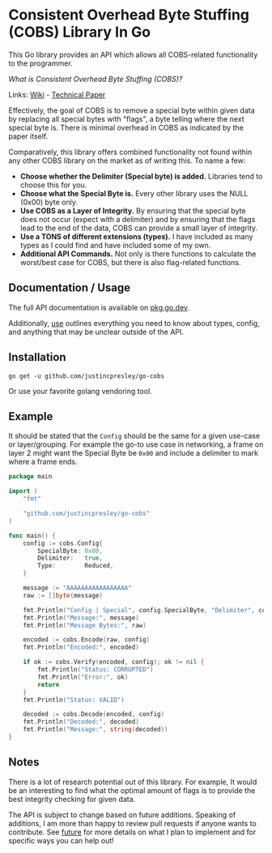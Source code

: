 # Consistent Overhead Byte Stuffing (COBS) Library In Go

This Go library provides an API which allows all COBS-related functionality to the programmer.

*What is Consistent Overhead Byte Stuffing (COBS)?*

Links: [Wiki](https://en.wikipedia.org/wiki/Consistent_Overhead_Byte_Stuffing) - [Technical Paper](http://www.stuartcheshire.org/papers/cobsforton.pdf)

Effectively, the goal of COBS is to remove a special byte within given data by replacing all special bytes with "flags", a byte telling where the next special byte is. There is minimal overhead in COBS as indicated by the paper itself.

Comparatively, this library offers combined functionality not found within any other COBS library on the market as of writing this. To name a few:

 - **Choose whether the Delimiter (Special byte) is added.** Libraries tend to choose this for you.
 - **Choose what the Special Byte is.** Every other library uses the NULL (0x00) byte only.
 - **Use COBS as a Layer of Integrity.** By ensuring that the special byte does not occur (expect with a delimiter) and by ensuring that the flags lead to the end of the data, COBS can provide a small layer of integrity.
 - **Use a TONS of different extensions (types).** I have included as many types as I could find and have included some of my own.
 - **Additional API Commands.** Not only is there functions to calculate the worst/best case for COBS, but there is also flag-related functions.

## Documentation / Usage

The full API documentation is available on [pkg.go.dev](https://pkg.go.dev/github.com/justincpresley/go-cobs).

Additionally, [use](https://github.com/justincpresley/go-cobs/blob/master/USE.md) outlines everything you need to know about types, config, and anything that may be unclear outside of the API.

## Installation

```
go get -u github.com/justincpresley/go-cobs
```

Or use your favorite golang vendoring tool.

## Example

It should be stated that the `Config` should be the same for a given use-case or layer/grouping. For example the go-to use case in networking, a frame on layer 2 might want the Special Byte be `0x00` and include a delimiter to mark where a frame ends.

```go
package main

import (
	"fmt"

	"github.com/justincpresley/go-cobs"
)

func main() {
	config := cobs.Config{
		SpecialByte: 0x00,
		Delimiter:   true,
		Type:        Reduced,
	}

	message := "AAAAAAAAAAAAAAAAA"
	raw := []byte(message)

	fmt.Println("Config | Special", config.SpecialByte, "Delimiter", config.Delimiter, "Type", config.Type, "|")
	fmt.Println("Message:", message)
	fmt.Println("Message Bytes:", raw)

	encoded := cobs.Encode(raw, config)
	fmt.Println("Encoded:", encoded)

	if ok := cobs.Verify(encoded, config); ok != nil {
		fmt.Println("Status: CORRUPTED")
		fmt.Println("Error:", ok)
		return
	}
	fmt.Println("Status: VALID")

	decoded := cobs.Decode(encoded, config)
	fmt.Println("Decoded:", decoded)
	fmt.Println("Message:", string(decoded))
}
```

## Notes

There is a lot of research potential out of this library. For example, It would be an interesting to find what the optimal amount of flags is to provide the best integrity checking for given data.

The API is subject to change based on future additions.
Speaking of additions, I am more than happy to review pull requests if anyone wants to contribute. See [future](https://github.com/justincpresley/go-cobs/blob/master/FUTURE.md) for more details on what I plan to implement and for specific ways you can help out!